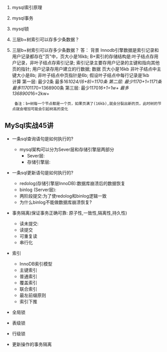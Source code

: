 1. mysql索引原理
2. mysql事务
3. mysql锁 
4. 三层b+树索引可以存多少条数据？










4. 三层b+树索引可以存多少条数据？
   答：
    背景
      Innodb引擎数据是索引记录和用户记录都存在"页"中，页大小是16kb;
      B+索引的存储结构是:叶子结点存用户记录，非叶子结点存索引记录;
      索引记录主要存用户记录的主键和指向其他页的指针;
      用户记录存用户建立的行数据;
    数据
      页大小是16kb
      非叶子结点中主键大小是8b;
      非叶子结点中页指针是6b;
      假设叶子结点中每行记录是1kb  
    计算
      第一层:
        最少2条
        最多16*1024/(6+8)=1170条
      第二层:
        最少1170+1=1171条
        最多1170*1170=1368900条
      第三层: 
        最少1170*16+1=1w+
        最多1368900*16=2kw+

        备注：b+树每一个节点都是一个页，如果页满了(16kb),就会分裂出新的页，此时树的节点就会增加可能会引起树高的变化


## MySql实战45讲      
  - 一条sql查询语句是如何执行的?
    - mysql架构可以分为Sever层和存储引擎层两部分
      - Sever层:
      - 存储引擎层:

  - 一条sql更新语句是如何执行的?
    - redolog(存储引擎层InnoDB):数据库崩溃后的数据恢复
    - binlog (Server层):
    - 两阶段提交:为了使redolog和binlog逻辑一致
    - 为什么binlog不能做数据库崩溃恢复?

  - 事务隔离(保证事务正确可靠: 原子性,一致性,隔离性,持久性)
    - 读未提交:
    - 读提交
    - 可重复读
    - 串行化

  - 索引 
    - InnoDB索引模型 
    - 主键索引
    - 普通索引
    - 覆盖索引
    - 联合索引
    - 最左前缀原则
    - 索引下推

  - 全局锁
  - 表级锁
  - 行级锁

  - 更新操作的事务隔离
